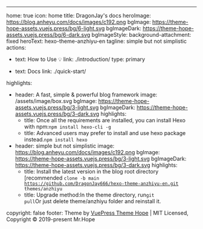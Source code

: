 ---
home: true
icon: home
title: DragonJay's docs
heroImage: https://blog.anheyu.com/docs/images/c192.png
bgImage: https://theme-hope-assets.vuejs.press/bg/6-light.svg
bgImageDark: https://theme-hope-assets.vuejs.press/bg/6-dark.svg
bgImageStyle:
  background-attachment: fixed
heroText: hexo-theme-anzhiyu-en
tagline: simple but not simplistic
actions:
  - text: How to Use 💡
    link: ./introduction/
    type: primary

  - text: Docs
    link: ./quick-start/

highlights:
  - header: A fast, simple & powerful blog framework
    image: /assets/image/box.svg
    bgImage: https://theme-hope-assets.vuejs.press/bg/3-light.svg
    bgImageDark: https://theme-hope-assets.vuejs.press/bg/3-dark.svg
    highlights:
      - title: Once all the requirements are installed, you can install Hexo with npm:<code>npm install hexo-cli -g</code> 
      - title: Advanced users may prefer to install and use hexo package instead.<code>npm install hexo</code>
  - header: simple but not simplistic
    image: https://blog.anheyu.com/docs/images/c192.png
    bgImage: https://theme-hope-assets.vuejs.press/bg/3-light.svg
    bgImageDark: https://theme-hope-assets.vuejs.press/bg/3-dark.svg
    highlights:
      - title: Install the latest version in the blog root directory [recommended <code>clone -b main https://github.com/DragonJay666/hexo-theme-anzhiyu-en.git themes/anzhiyu</code>
      - title: Upgrade method:In the theme directory, run<code>git pull</code>Or just delete theme/anzhiyu folder and reinstall it.

copyright: false
footer: Theme by <a href="https://theme-hope.vuejs.press/" target="_blank">VuePress Theme Hope</a> | MIT Licensed, Copyright © 2019-present Mr.Hope
